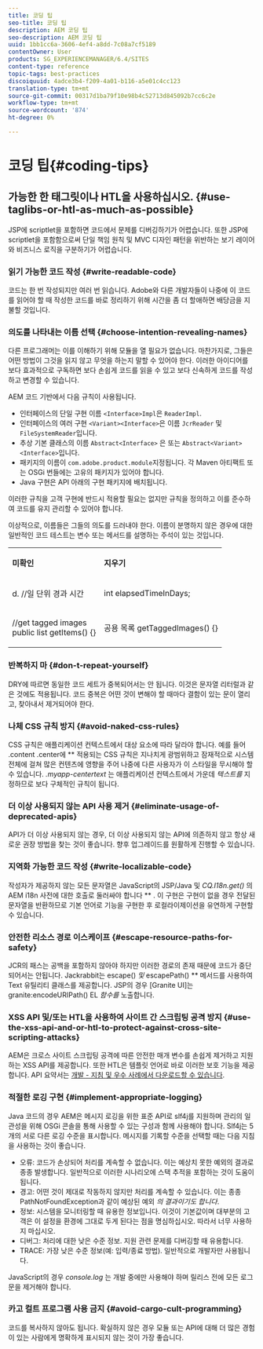 ```yaml
---
title: 코딩 팁
seo-title: 코딩 팁
description: AEM 코딩 팁
seo-description: AEM 코딩 팁
uuid: 1bb1cc6a-3606-4ef4-a8dd-7c08a7cf5189
contentOwner: User
products: SG_EXPERIENCEMANAGER/6.4/SITES
content-type: reference
topic-tags: best-practices
discoiquuid: 4adce3b4-f209-4a01-b116-a5e01c4cc123
translation-type: tm+mt
source-git-commit: 00317d1ba79f10e98b4c52713d845092b7cc6c2e
workflow-type: tm+mt
source-wordcount: '874'
ht-degree: 0%

---
```



# 코딩 팁{#coding-tips}

## 가능한 한 태그릿이나 HTL을 사용하십시오. {#use-taglibs-or-htl-as-much-as-possible}

JSP에 scriptlet을 포함하면 코드에서 문제를 디버깅하기가 어렵습니다. 또한 JSP에 scriptlet을 포함함으로써 단일 책임 원칙 및 MVC 디자인 패턴을 위반하는 보기 레이어와 비즈니스 로직을 구분하기가 어렵습니다.

### 읽기 가능한 코드 작성 {#write-readable-code}

코드는 한 번 작성되지만 여러 번 읽습니다. Adobe와 다른 개발자들이 나중에 이 코드를 읽어야 할 때 작성한 코드를 바로 정리하기 위해 시간을 좀 더 할애하면 배당금을 지불할 것입니다.

### 의도를 나타내는 이름 선택 {#choose-intention-revealing-names}

다른 프로그래머는 이를 이해하기 위해 모듈을 열 필요가 없습니다. 마찬가지로, 그들은 어떤 방법이 그것을 읽지 않고 무엇을 하는지 말할 수 있어야 한다. 이러한 아이디어를 보다 효과적으로 구독하면 보다 손쉽게 코드를 읽을 수 있고 보다 신속하게 코드를 작성하고 변경할 수 있습니다.

AEM 코드 기반에서 다음 규칙이 사용됩니다.


* 인터페이스의 단일 구현 이름 `<Interface>Impl`은 `ReaderImpl`.
* 인터페이스의 여러 구현 `<Variant><Interface>`은 이름 `JcrReader` 및 `FileSystemReader`입니다.
* 추상 기본 클래스의 이름 `Abstract<Interface>` 은 또는 `Abstract<Variant><Interface>`입니다.
* 패키지의 이름이 `com.adobe.product.module`지정됩니다.  각 Maven 아티팩트 또는 OSGi 번들에는 고유의 패키지가 있어야 합니다.
* Java 구현은 API 아래의 구현 패키지에 배치됩니다.


이러한 규칙을 고객 구현에 반드시 적용할 필요는 없지만 규칙을 정의하고 이를 준수하여 코드를 유지 관리할 수 있어야 합니다.

이상적으로, 이름들은 그들의 의도를 드러내야 한다. 이름이 분명하지 않은 경우에 대한 일반적인 코드 테스트는 변수 또는 메서드를 설명하는 주석이 있는 것입니다.

<table> 
 <tbody> 
  <tr> 
   <td><p><strong>미확인</strong></p> </td> 
   <td><p><strong>지우기</strong></p> </td> 
  </tr> 
  <tr> 
   <td><p>d. //일 단위 경과 시간</p> </td> 
   <td><p>int elapsedTimeInDays;</p> </td> 
  </tr> 
  <tr> 
   <td><p>//get tagged images<br /> public list getItems() {}</p> </td> 
   <td><p>공용 목록 getTaggedImages() {}</p> </td> 
  </tr> 
 </tbody> 
</table>

### 반복하지 마  {#don-t-repeat-yourself}

DRY에 따르면 동일한 코드 세트가 중복되어서는 안 됩니다. 이것은 문자열 리터럴과 같은 것에도 적용됩니다. 코드 중복은 어떤 것이 변해야 할 때마다 결함이 있는 문이 열리고, 찾아내서 제거되어야 한다.

### 나체 CSS 규칙 방지 {#avoid-naked-css-rules}

CSS 규칙은 애플리케이션 컨텍스트에서 대상 요소에 따라 달라야 합니다. 예를 들어 .content .center에 ** 적용되는 CSS 규칙은 지나치게 광범위하고 잠재적으로 시스템 전체에 걸쳐 많은 컨텐츠에 영향을 주어 나중에 다른 사용자가 이 스타일을 무시해야 할 수 있습니다. *.myapp-centertext* 는 애플리케이션 컨텍스트에서 가운데 *텍스트를* 지정하므로 보다 구체적인 규칙이 됩니다.

### 더 이상 사용되지 않는 API 사용 제거 {#eliminate-usage-of-deprecated-apis}

API가 더 이상 사용되지 않는 경우, 더 이상 사용되지 않는 API에 의존하지 않고 항상 새로운 권장 방법을 찾는 것이 좋습니다. 향후 업그레이드를 원활하게 진행할 수 있습니다.

### 지역화 가능한 코드 작성 {#write-localizable-code}

작성자가 제공하지 않는 모든 문자열은 JavaScript의 JSP/Java 및 *CQ.I18n.get()* 의 AEM i18n 사전에 대한 호출로 둘러싸야 합니다 ** . 이 구현은 구현이 없을 경우 전달된 문자열을 반환하므로 기본 언어로 기능을 구현한 후 로컬라이제이션을 유연하게 구현할 수 있습니다.

### 안전한 리소스 경로 이스케이프 {#escape-resource-paths-for-safety}

JCR의 패스는 공백을 포함하지 않아야 하지만 이러한 경로의 존재 때문에 코드가 중단되어서는 안됩니다. Jackrabbit는 escape() *및* escapePath() ** 메서드를 사용하여 Text 유틸리티 클래스를 제공합니다. JSP의 경우 [Granite UI]는 granite:encodeURIPath() EL *함수를* 노출합니다.

### XSS API 및/또는 HTL을 사용하여 사이트 간 스크립팅 공격 방지 {#use-the-xss-api-and-or-htl-to-protect-against-cross-site-scripting-attacks}

AEM은 크로스 사이트 스크립팅 공격에 따른 안전한 매개 변수를 손쉽게 제거하고 지원하는 XSS API를 제공합니다. 또한 HTL은 템플릿 언어로 바로 이러한 보호 기능을 제공합니다. API 요약서는 [개발 - 지침 및 우수 사례에서 다운로드할 수 있습니다](/help/sites-developing/dev-guidelines-bestpractices.md).

### 적절한 로깅 구현 {#implement-appropriate-logging}

Java 코드의 경우 AEM은 메시지 로깅을 위한 표준 API로 slf4j를 지원하며 관리의 일관성을 위해 OSGi 콘솔을 통해 사용할 수 있는 구성과 함께 사용해야 합니다. Slf4j는 5개의 서로 다른 로깅 수준을 표시합니다. 메시지를 기록할 수준을 선택할 때는 다음 지침을 사용하는 것이 좋습니다.

* 오류: 코드가 손상되어 처리를 계속할 수 없습니다. 이는 예상치 못한 예외의 결과로 종종 발생합니다. 일반적으로 이러한 시나리오에 스택 추적을 포함하는 것이 도움이 됩니다.
* 경고: 어떤 것이 제대로 작동하지 않지만 처리를 계속할 수 있습니다. 이는 종종 PathNotFoundException과 같이 예상된 예외 *의 결과이기도 합니다*.
* 정보: 시스템을 모니터링할 때 유용한 정보입니다. 이것이 기본값이며 대부분의 고객은 이 설정을 환경에 그대로 두게 된다는 점을 명심하십시오. 따라서 너무 사용하지 마십시오.
* 디버그: 처리에 대한 낮은 수준 정보. 지원 관련 문제를 디버깅할 때 유용합니다.
* TRACE: 가장 낮은 수준 정보(예: 입력/종료 방법). 일반적으로 개발자만 사용됩니다.

JavaScript의 경우 *console.log* 는 개발 중에만 사용해야 하며 릴리스 전에 모든 로그 문을 제거해야 합니다.

### 카고 컬트 프로그램 사용 금지 {#avoid-cargo-cult-programming}

코드를 복사하지 않아도 됩니다. 확실하지 않은 경우 모듈 또는 API에 대해 더 많은 경험이 있는 사람에게 명확하게 표시되지 않는 것이 가장 좋습니다.

